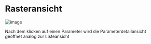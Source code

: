# Rasteransicht

![image](HelpImages/image86.png)  

Nach dem klicken auf einen Parameter wird die Parameterdetailansicht geöffnet analog zur Listeansicht
